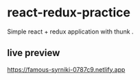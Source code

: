 # react-redux-practice

Simple react + redux application with thunk .

## live preview

https://famous-syrniki-0787c9.netlify.app
